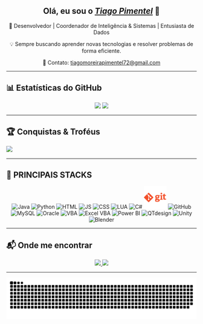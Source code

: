 <div align="center">

  <h2>Olá, eu sou o <a href="https://www.linkedin.com/in/tiago-moreira-pimentel-aa3679172"><i>Tiago Pimentel</i></a> 👋</h2>
  <p>🚀 Desenvolvedor | Coordenador de Inteligência & Sistemas | Entusiasta de Dados</p>
  <p>💡 Sempre buscando aprender novas tecnologias e resolver problemas de forma eficiente.</p>
  <p>📧 Contato: <a href="mailto:tiagomoreirapimentel72@gmail.com">tiagomoreirapimentel72@gmail.com</a></p>

</div>

---

## 📊 Estatísticas do GitHub
<div align="center">
  <img height="180em" src="https://github-readme-stats.vercel.app/api?username=TiagoMoreiraPimentel&show_icons=true&theme=dark&count_private=true"/>
  <img height="180em" src="https://github-readme-stats.vercel.app/api/top-langs/?username=TiagoMoreiraPimentel&layout=compact&theme=dark"/>
</div>

---

## 🏆 Conquistas & Troféus
<img src="https://github-profile-trophy.vercel.app/?username=tiagopimentel&theme=onedark&row=1&column=6&margin-w=15&margin-h=15" />

---

## 🚀 PRINCIPAIS STACKS
<div align="center">
  <img src="https://logospng.org/download/java/logo-java-512.png" alt="Java" height="70">
  <img src="https://logodownload.org/wp-content/uploads/2019/10/python-logo-2.png" alt="Python" height="60">
  <img src="https://tse3.mm.bing.net/th?id=OIP.lxMbLFRw0sgOlOwjC62ySwHaKc&pid=Api" alt="HTML" height="60">
  <img src="https://tse4.mm.bing.net/th?id=OIP.uxyS0knderVEEgb1pY50IwHaKl&pid=Api" alt="JS" height="60">
  <img src="https://tse4.mm.bing.net/th?id=OIP.yUIb5S_kj98Eg5tT-Onx1AHaHa&pid=Api" alt="CSS" height="60">
  <img src="https://tse4.mm.bing.net/th?id=OIP.gwALbmBqJW7cFO25fAlTSQHaHa&pid=Api" alt="LUA" height="60">
  <img src="https://tse1.mm.bing.net/th?id=OIP.zirjCzJZe_hmpyvJTvFW1wHaIQ&pid=Api" alt="C#" height="60">
  <img src="https://github.com/devicons/devicon/blob/master/icons/git/git-plain-wordmark.svg" alt="Git" height="60">
  <img src="https://cdn-icons-png.flaticon.com/512/25/25231.png" alt="GitHub" height="40">
  <img src="https://www.elearningworld.org/wp-content/uploads/2019/04/MySQL.svg.png" alt="MySQL" height="40">
  <img src="https://logos-world.net/wp-content/uploads/2020/09/Oracle-Symbol.png" alt="Oracle" height="40">
  <img src="https://static-00.iconduck.com/assets.00/file-type-vba-icon-512x286-atniaiws.png" alt="VBA" height="60">
  <img src="https://tse4.mm.bing.net/th?id=OIP.ZxC9BPAgPTgnKYQsIvcVKQHaHa&pid=Api" alt="Excel VBA" height="30">
  <img src="https://tse4.mm.bing.net/th?id=OIP.-jubPhgs-9HmuGP8SaJGzwHaHS&pid=Api" alt="Power BI" height="60">
  <img src="https://tse1.mm.bing.net/th?id=OIP.Qc-NqOUEzGK1CajByISJLwAAAA&pid=Api" alt="QTdesign" height="60">
  <img src="https://tse3.mm.bing.net/th?id=OIP.MEy1beiPO_V_jXFmmWzUdwAAAA&pid=Api" alt="Unity" height="60">
  <img src="https://tse1.mm.bing.net/th?id=OIP.8mcnn1rPoOlJbKCv5bcDhQHaHa&pid=Api" alt="Blender" height="60">
</div>


---

## 📬 Onde me encontrar
<div align="center">
  <a href="mailto:tiagomoreirapimentel72@gmail.com">
    <img src="https://img.shields.io/badge/-Gmail-D14836?style=for-the-badge&logo=gmail&logoColor=white">
  </a>
  <a href="https://www.linkedin.com/in/tiago-moreira-pimentel-aa3679172/" target="_blank">
    <img src="https://img.shields.io/badge/-LinkedIn-%230077B5?style=for-the-badge&logo=linkedin&logoColor=white">
  </a>
</div>

---

<div align="center">

  ![Snake animation](https://github.com/Platane/snk/raw/output/github-contribution-grid-snake.svg)

</div>
